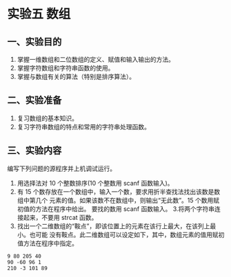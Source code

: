 # 实验五 数组

## 一、实验目的
1. 掌握一维数组和二位数组的定义、赋值和输入输出的方法。
2. 掌握字符数组和字符串函数的使用。
3. 掌握与数组有关的算法（特别是排序算法）。

## 二、实验准备
1. 复习数组的基本知识。
2. 复习字符串数组的特点和常用的字符串处理函数。

## 三、实验内容
编写下列问题的源程序并上机调试运行。
1. 用选择法对 10 个整数排序(10 个整数用 scanf 函数输入)。
2. 有 15 个数存放在一个数组中，输入一个数，要求用折半查找法找出该数是数组中第几个
元素的值。如果该数不在数组中，则输出“无此数”。15 个数用赋初值的方法在程序中给出。
要找的数用 scanf 函数输入。
3.将两个字符串连接起来，不要用 strcat 函数。
4. 找出一个二维数组的“鞍点”，即该位置上的元素在该行上最大，在该列上最小。也可能
没有鞍点。此二维数组可以设定如下，其中，数组元素的值用赋初值方法在程序中指定。

```
9 80 205 40
90 -60 96 1
210 -3 101 89
```
